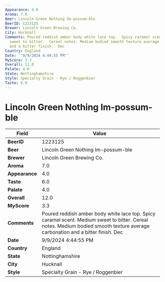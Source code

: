 ```yaml
---
Appearance: 4.0
Aroma: 7.0
Beer: Lincoln Green Nothing Im-possum-ble
BeerID: 1223125
Brewer: Lincoln Green Brewing Co.
City: Hucknall
Comments: Poured reddish amber body white lace top.  Spicy caramel scent.  Medium
  sweet to bitter.  Cereal notes. Medium bodied smooth texture average carbonation
  and a bitter finish.  Dec
Country: England
Date: '"9/9/2024 4:44:55 PM"'
MyScore: 3.3
Overall: 12.0
Palate: 4.0
State: Nottinghamshire
Style: Specialty Grain - Rye / Roggenbier
Taste: 6.0
---
```


# Lincoln Green Nothing Im-possum-ble

| Field         | Value |
|---------------|-------|
| **BeerID** | 1223125 |
| **Beer** | Lincoln Green Nothing Im-possum-ble |
| **Brewer** | Lincoln Green Brewing Co. |
| **Aroma** | 7.0 |
| **Appearance** | 4.0 |
| **Taste** | 6.0 |
| **Palate** | 4.0 |
| **Overall** | 12.0 |
| **MyScore** | 3.3 |
| **Comments** | Poured reddish amber body white lace top.  Spicy caramel scent.  Medium sweet to bitter.  Cereal notes. Medium bodied smooth texture average carbonation and a bitter finish.  Dec |
| **Date** | 9/9/2024 4:44:55 PM |
| **Country** | England |
| **State** | Nottinghamshire |
| **City** | Hucknall |
| **Style** | Specialty Grain - Rye / Roggenbier |
